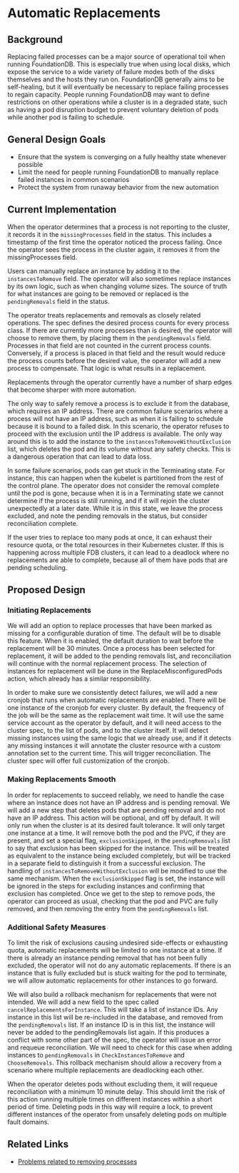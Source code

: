 # Automatic Replacements

## Background

Replacing failed processes can be a major source of operational toil when running FoundationDB. This is especially true when using local disks, which expose the service to a wide variety of failure modes both of the disks themselves and the hosts they run on. FoundationDB generally aims to be self-healing, but it will eventually be necessary to replace failing processes to regain capacity. People running FoundationDB may want to define restrictions on other operations while a cluster is in a degraded state, such as having a pod disruption budget to prevent voluntary deletion of pods while another pod is failing to schedule.

## General Design Goals

* Ensure that the system is converging on a fully healthy state whenever possible
* Limit the need for people running FoundationDB to manually replace failed instances in common scenarios
* Protect the system from runaway behavior from the new automation

## Current Implementation

When the operator determines that a process is not reporting to the cluster, it records it in the `missingProcesses` field in the status. This includes a timestamp of the first time the operator noticed the process failing. Once the operator sees the process in the cluster again, it removes it from the missingProcesses field.

Users can manually replace an instance by adding it to the `instancesToRemove` field. The operator will also sometimes replace instances by its own logic, such as when changing volume sizes. The source of truth for what instances are going to be removed or replaced is the `pendingRemovals` field in the status.

The operator treats replacements and removals as closely related operations. The spec defines the desired process counts for every process class. If there are currently more processes than is desired, the operator will choose to remove them, by placing them in the `pendingRemovals` field. Processes in that field are not counted in the current process counts. Conversely, if a process is placed in that field and the result would reduce the process counts before the desired value, the operator will add a new process to compensate. That logic is what results in a replacement.

Replacements through the operator currently have a number of sharp edges that become sharper with more automation.

The only way to safely remove a process is to exclude it from the database, which requires an IP address. There are common failure scenarios where a process will not have an IP address, such as when it is failing to schedule because it is bound to a failed disk. In this scenario, the operator refuses to proceed with the exclusion until the IP address is available. The only way around this is to add the instance to the `instancesToRemoveWithoutExclusion` list, which deletes the pod and its volume without any safety checks. This is a dangerous operation that can lead to data loss.

In some failure scenarios, pods can get stuck in the Terminating state. For instance, this can happen when the kubelet is partitioned from the rest of the control plane. The operator does not consider the removal complete until the pod is gone, because when it is in a Terminating state we cannot determine if the process is still running, and if it will rejoin the cluster unexpectedly at a later date. While it is in this state, we leave the process excluded, and note the pending removals in the status, but consider reconciliation complete.

If the user tries to replace too many pods at once, it can exhaust their resource quota, or the total resources in their Kubernetes cluster. If this is happening across multiple FDB clusters, it can lead to a deadlock where no replacements are able to complete, because all of them have pods that are pending scheduling. 

## Proposed Design

### Initiating Replacements

We will add an option to replace processes that have been marked as missing for a configurable duration of time. The default will be to disable this feature. When it is enabled, the default duration to wait before the replacement will be 30 minutes. Once a process has been selected for replacement, it will be added to the pending removals list, and reconciliation will continue with the normal replacement process. The selection of instances for replacement will be dune in the ReplaceMisconfiguredPods action, which already has a similar responsibility.

In order to make sure we consistently detect failures, we will add a new cronjob that runs when automatic replacements are enabled. There will be one instance of the cronjob for every cluster. By default, the frequency of the job will be the same as the replacement wait time. It will use the same service account as the operator by default, and it will need access to the cluster spec, to the list of pods, and to the cluster itself. It will detect missing instances using the same logic that we already use, and if it detects any missing instances it will annotate the cluster resource with a custom annotation set to the current time. This will trigger reconciliation. The cluster spec will offer full customization of the cronjob.

### Making Replacements Smooth

In order for replacements to succeed reliably, we need to handle the case where an instance does not have an IP address and is pending removal. We will add a new step that deletes pods that are pending removal and do not have an IP address. This action will be optional, and off by default. It will only run when the cluster is at its desired fault tolerance. It will only target one instance at a time. It will remove both the pod and the PVC, if they are present, and set a special flag, `exclusionSkipped`, in the `pendingRemovals` list to say that exclusion has been skipped for the instance. This will be treated as equivalent to the instance being excluded completely, but will be tracked in a separate field to distinguish it from a successful exclusion. The handling of `instancesToRemoveWithoutExclusion` will be modified to use the same mechanism. When the `exclusionSkipped` flag is set, the instance will be ignored in the steps for excluding instances and confirming that exclusion has completed. Once we get to the step to remove pods, the operator can proceed as usual, checking that the pod and PVC are fully removed, and then removing the entry from the `pendingRemovals` list.

### Additional Safety Measures

To limit the risk of exclusions causing undesired side-effects or exhausting quota, automatic replacements will be limited to one instance at a time. If there is already an instance pending removal that has not been fully excluded, the operator will not do any automatic replacements. If there is an instance that is fully excluded but is stuck waiting for the pod to terminate, we will allow automatic replacements for other instances to go forward.

We will also build a rollback mechanism for replacements that were not intended. We will add a new field to the spec called `cancelReplacementsForInstance`. This will take a list of instance IDs. Any instance in this list will be re-included in the database, and removed from the `pendingRemovals` list. If an instance ID is in this list, the instance will never be added to the pendingRemovals list again. If this produces a conflict with some other part of the spec, the operator will issue an error and requeue reconciliation. We will need to check for this case when adding instances to `pendingRemovals` in `CheckInstancesToRemove` and `ChooseRemovals`. This rollback mechanism should allow a recovery from a scenario where multiple replacements are deadlocking each other.

When the operator deletes pods without excluding them, it will requeue reconciliation with a minimum 10 minute delay. This should limit the risk of this action running multiple times on different instances within a short period of time. Deleting pods in this way will require a lock, to prevent different instances of the operator from unsafely deleting pods on multiple fault domains.

## Related Links

* [Problems related to removing processes](https://github.com/FoundationDB/fdb-kubernetes-operator/issues?q=is%3Aissue+is%3Aopen+label%3Aremoval-problems)